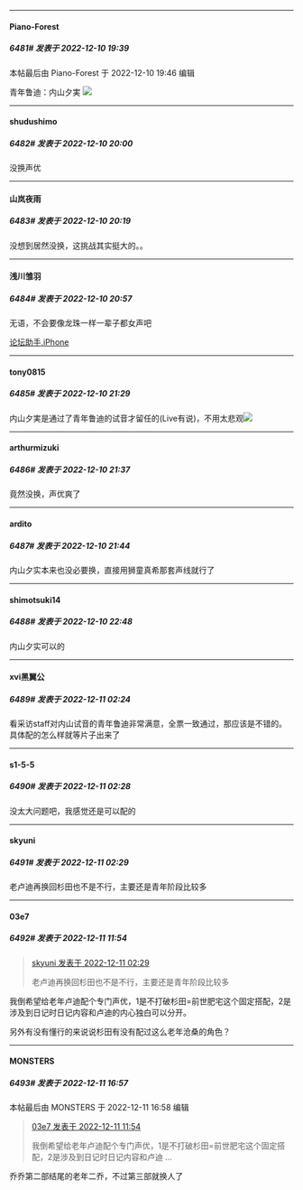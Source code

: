 

*****

####  Piano-Forest  
##### 6481#       发表于 2022-12-10 19:39

 本帖最后由 Piano-Forest 于 2022-12-10 19:46 编辑 

青年鲁迪：内山夕実
<img src="https://p.sda1.dev/8/d17953c90602fe5967ff0412585c168e/20221210_194045.jpg" referrerpolicy="no-referrer">

*****

####  shudushimo  
##### 6482#       发表于 2022-12-10 20:00

没换声优



*****

####  山岚夜雨  
##### 6483#       发表于 2022-12-10 20:19

没想到居然没换，这挑战其实挺大的。。



*****

####  浅川雏羽  
##### 6484#       发表于 2022-12-10 20:57

无语，不会要像龙珠一样一辈子都女声吧

[论坛助手,iPhone](https://bbs.saraba1st.com/2b/forum.php?mod=viewthread&amp;tid=2029836)



*****

####  tony0815  
##### 6485#       发表于 2022-12-10 21:29

内山夕実是通过了青年鲁迪的试音才留任的(Live有说)，不用太悲观<img src="https://static.saraba1st.com/image/smiley/face2017/034.png" referrerpolicy="no-referrer">



*****

####  arthurmizuki  
##### 6486#       发表于 2022-12-10 21:37

竟然没换，声优爽了



*****

####  ardito  
##### 6487#       发表于 2022-12-10 21:44

内山夕实本来也没必要换，直接用狮童真希那套声线就行了



*****

####  shimotsuki14  
##### 6488#       发表于 2022-12-10 22:48

内山夕实可以的



*****

####  xvi黑翼公  
##### 6489#       发表于 2022-12-11 02:24

看采访staff对内山试音的青年鲁迪非常满意，全票一致通过，那应该是不错的。具体配的怎么样就等片子出来了

*****

####  s1-5-5  
##### 6490#       发表于 2022-12-11 02:28

没太大问题吧，我感觉还是可以配的

*****

####  skyuni  
##### 6491#       发表于 2022-12-11 02:29

老卢迪再换回杉田也不是不行，主要还是青年阶段比较多



*****

####  03e7  
##### 6492#       发表于 2022-12-11 11:54

<blockquote><a href="httphttps://bbs.saraba1st.com/2b/forum.php?mod=redirect&amp;goto=findpost&amp;pid=58879929&amp;ptid=1860168" target="_blank">skyuni 发表于 2022-12-11 02:29</a>

老卢迪再换回杉田也不是不行，主要还是青年阶段比较多</blockquote>
我倒希望给老年卢迪配个专门声优，1是不打破杉田=前世肥宅这个固定搭配，2是涉及到日记时日记内容和卢迪的内心独白可以分开。

另外有没有懂行的来说说杉田有没有配过这么老年沧桑的角色？



*****

####  MONSTERS  
##### 6493#       发表于 2022-12-11 16:57

 本帖最后由 MONSTERS 于 2022-12-11 16:58 编辑 
<blockquote><a href="httphttps://bbs.saraba1st.com/2b/forum.php?mod=redirect&amp;goto=findpost&amp;pid=58883440&amp;ptid=1860168" target="_blank">03e7 发表于 2022-12-11 11:54</a>

我倒希望给老年卢迪配个专门声优，1是不打破杉田=前世肥宅这个固定搭配，2是涉及到日记时日记内容和卢迪 ...</blockquote>

乔乔第二部结尾的老年二乔，不过第三部就换人了

